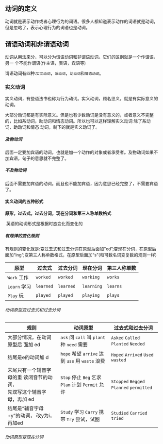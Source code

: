 

## 动词的定义

​	动词就是表示动作或者心理行为的词语。很多人都知道表示动作的词语就是动词，但是忽略了，表示心理行为的词语也是动词。

## 谓语动词和非谓语动词

​	动词从用法来分，可以分为谓语动词和非谓语动词。它们的区别就是一个作谓语，另一 个不能作谓语(作主语，表语，宾语等)

​	谓语动词有四种:`实义动词`，`系动词`，`助动词`和`情态动词`。

### 实义动词

​	实义动词，有些语法书也称为行为动词。实义动词，顾名思义，就是有实际意义的动词。

​	大部分动词都是有实际意义。但是也有少数动词是没有意义的，或者意义不完整的，比如系动词，助动词和情态动词。所以也可以这样理解实义动词:除了系动词，助动词和情态 动词，剩下的就是实义动词了。

##### 及物动词

​	后面一定要加宾语的动词，也就是加一个动作的对象或者承受者。及物动词如果不加宾语，句子的意思就不完整了。

##### 不及物动词

​	后面不需要加宾语的动词。而且也不能加宾语，因为意思已经完整了，不需要宾语了。

#### 实义动词的五种形式

​	**原形，过去式，过去分词，现在分词和第三人称单数格式**

​	英语的动词形式是根据时态变化而变化的

##### 有规律的变化规则

​	有规则的变化就是:变过去式和过去分词在原型后面加“ed”;变现在分词，在原型后面加“ing”;变第三人称单数格式，在原型后面加“s”(和可数名词变复数的规则一样)

| 原型         | 过去式    | 过去分词  | 现在分词   | 第三人称单数 |
| ------------ | --------- | --------- | ---------- | ------------ |
| `Work` 工作  | `worked`  | `worked`  | `working`  | `works`      |
| `Learn` 学习 | `learned` | `learned` | `learning` | `learns`     |
| `Play` 玩    | `played`  | `played`  | `playing`  | `plays`      |

###### 动词原型变过去式和过去分词

| 规则                                                         | 动词原型                                         | 过去式和过去分词                         |
| ------------------------------------------------------------ | ------------------------------------------------ | ---------------------------------------- |
| 大部分情况，在动词原型后 面加 ed                             | `ask` 问 `call` 叫 `plant` 种 `need` 需要        | `Asked` `Called` `Planted` `Needed`      |
| 结尾是e的动词加 d                                            | `hope` 希望 `arrive` 达到 `use` 用 `waste` 浪费  | `Hoped` `Arrived` `Used` `wasted`        |
| 末尾只有一个辅音字母的重 读闭音节的动词，<br/>先双写这个辅音字母，再加 ed | `Stop` 停止 `Beg` 乞求 `Plan` 计划 `Permit` 允许 | `Stopped` `Begged` `Planned` `permitted` |
| 结尾是“辅音字母+y”的动词， 改y为i，再加ed                    | `Study` 学习 `Carry` 携带 `Try` 尝试，试图       | `Studied` `Carried` `tried`              |

###### 动词原型变现在分词

